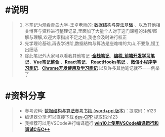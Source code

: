 # #说明

>1. 本笔记为观看青岛大学-王卓老师的: [数据结构与算法基础](https://www.bilibili.com/video/BV1nJ411V7bd?share_source=copy_web) 、以及其他相关博客与资料进行整理记录,里面加了大量个人对于这门课程的注解/图解与理解,欢迎大家指出不足之处,我也会及时进行校正
>2. 先学理论基础,再去学进阶,数据结构与算法是座难啃的大山,不要急,慢工出细活
>3. 除此笔记外大家可以看我其他笔记 :**[全栈笔记](https://gitee.com/hongjilin/hongs-study-notes/tree/master)**、**[编程_前端开发学习笔记](https://gitee.com/hongjilin/hongs-study-notes/tree/master/编程_前端开发学习笔记)**、**[Vue笔记整合](https://gitee.com/hongjilin/hongs-study-notes/tree/master/编程_前端开发学习笔记/Vue笔记整合)** 、**[React笔记](https://gitee.com/hongjilin/hongs-study-notes/tree/master/编程_前端开发学习笔记/React笔记)**、 **[ReactHooks笔记](https://gitee.com/hongjilin/hongs-study-notes/tree/master/编程_前端开发学习笔记/ReactHooks笔记)** 、**[微信小程序学习笔记](https://gitee.com/hongjilin/hongs-study-notes/tree/master/编程_前端开发学习笔记/微信小程序学习笔记)**、**[Chrome开发使用及学习笔记](https://gitee.com/hongjilin/hongs-study-notes/tree/master/编程_前端开发学习笔记/Chrome开发使用及学习笔记)** 以及许多其他笔记就不一一例举了
>

# #资料分享

>- 参考资料: [数据结构与算法参考书籍 (word+ppt版本)](https://pan.baidu.com/s/1hBH1U7WrVYA1GV_4WJAOwQ )：提取码：h123
>- 编译器分享:可以直接下载 [dev-CPP](https://pan.baidu.com/s/1CaZ2mDo3Q89u6OA3WJFAAw) 提取码:h123
>- 我推荐可以用VSCode进行编译运行 **[win10上使用VSCode编译运行和调试C与C++](https://gitee.com/hongjilin/hongs-study-notes/tree/master/杂记_其他(如破解与配置)的碎片化笔记/win10上使用VSCode编译运行和调试C与C++)**

